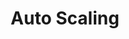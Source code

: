 ---
layout: src/layouts/Default.astro
pubDate: 2024-08-22
modDate: 2024-08-22
title: Auto Scaling
navOrder: 60
---